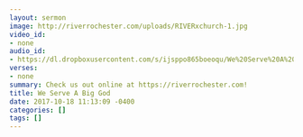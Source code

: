 ```yaml
---
layout: sermon
image: http://riverrochester.com/uploads/RIVERxchurch-1.jpg
video_id:
- none
audio_id:
- https://dl.dropboxusercontent.com/s/ijsppo865boeoqu/We%20Serve%20A%20Big%20God.mp3?dl=0
verses:
- none
summary: Check us out online at https://riverrochester.com!
title: We Serve A Big God
date: 2017-10-18 11:13:09 -0400
categories: []
tags: []
---
```


